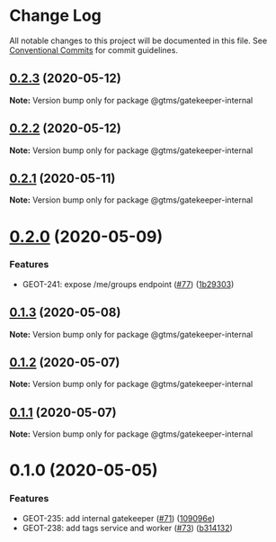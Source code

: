 # Change Log

All notable changes to this project will be documented in this file.
See [Conventional Commits](https://conventionalcommits.org) for commit guidelines.

## [0.2.3](https://github.com/mariusz-kabala/gtms-backend/compare/@gtms/gatekeeper-internal@0.2.2...@gtms/gatekeeper-internal@0.2.3) (2020-05-12)

**Note:** Version bump only for package @gtms/gatekeeper-internal





## [0.2.2](https://github.com/mariusz-kabala/gtms-backend/compare/@gtms/gatekeeper-internal@0.2.1...@gtms/gatekeeper-internal@0.2.2) (2020-05-12)

**Note:** Version bump only for package @gtms/gatekeeper-internal





## [0.2.1](https://github.com/mariusz-kabala/gtms-backend/compare/@gtms/gatekeeper-internal@0.2.0...@gtms/gatekeeper-internal@0.2.1) (2020-05-11)

**Note:** Version bump only for package @gtms/gatekeeper-internal





# [0.2.0](https://github.com/mariusz-kabala/gtms-backend/compare/@gtms/gatekeeper-internal@0.1.3...@gtms/gatekeeper-internal@0.2.0) (2020-05-09)


### Features

* GEOT-241: expose /me/groups endpoint ([#77](https://github.com/mariusz-kabala/gtms-backend/issues/77)) ([1b29303](https://github.com/mariusz-kabala/gtms-backend/commit/1b29303b24758cf7e06c1f4b40156d467f4602d8))





## [0.1.3](https://github.com/mariusz-kabala/gtms-backend/compare/@gtms/gatekeeper-internal@0.1.2...@gtms/gatekeeper-internal@0.1.3) (2020-05-08)

**Note:** Version bump only for package @gtms/gatekeeper-internal





## [0.1.2](https://github.com/mariusz-kabala/gtms-backend/compare/@gtms/gatekeeper-internal@0.1.1...@gtms/gatekeeper-internal@0.1.2) (2020-05-07)

**Note:** Version bump only for package @gtms/gatekeeper-internal





## [0.1.1](https://github.com/mariusz-kabala/gtms-backend/compare/@gtms/gatekeeper-internal@0.1.0...@gtms/gatekeeper-internal@0.1.1) (2020-05-07)

**Note:** Version bump only for package @gtms/gatekeeper-internal





# 0.1.0 (2020-05-05)


### Features

* GEOT-235: add internal gatekeeper ([#71](https://github.com/mariusz-kabala/gtms-backend/issues/71)) ([109096e](https://github.com/mariusz-kabala/gtms-backend/commit/109096e31e7bfa633dab1f0358a085e1922c4884))
* GEOT-238: add tags service and worker ([#73](https://github.com/mariusz-kabala/gtms-backend/issues/73)) ([b314132](https://github.com/mariusz-kabala/gtms-backend/commit/b314132f9f36eab82a7ccf077cf6a278cb3df633))
